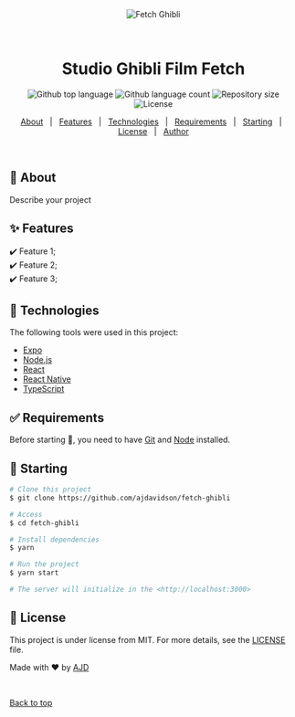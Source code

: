 <div align="center" id="top"> 
  <img src="./.github/app.gif" alt="Fetch Ghibli" />

  &#xa0;

  <!-- <a href="https://fetchghibli.netlify.app">Demo</a> -->
</div>

<h1 align="center">Studio Ghibli Film Fetch</h1>

<p align="center">
  <img alt="Github top language" src="https://img.shields.io/github/languages/top/ajdavidson/fetch-ghibli?color=56BEB8">

  <img alt="Github language count" src="https://img.shields.io/github/languages/count/ajdavidson/fetch-ghibli?color=56BEB8">

  <img alt="Repository size" src="https://img.shields.io/github/repo-size/ajdavidson/fetch-ghibli?color=56BEB8">

  <img alt="License" src="https://img.shields.io/github/license/ajdavidson/fetch-ghibli?color=56BEB8">

  <!-- <img alt="Github issues" src="https://img.shields.io/github/issues/ajdavidson/fetch-ghibli?color=56BEB8" /> -->

  <!-- <img alt="Github forks" src="https://img.shields.io/github/forks/ajdavidson/fetch-ghibli?color=56BEB8" /> -->

  <!-- <img alt="Github stars" src="https://img.shields.io/github/stars/ajdavidson/fetch-ghibli?color=56BEB8" /> -->
</p>

<!-- Status -->

<!-- <h4 align="center"> 
	🚧  Fetch Ghibli 🚀 Under construction...  🚧
</h4> 

<hr> -->

<p align="center">
  <a href="#dart-about">About</a> &#xa0; | &#xa0; 
  <a href="#sparkles-features">Features</a> &#xa0; | &#xa0;
  <a href="#rocket-technologies">Technologies</a> &#xa0; | &#xa0;
  <a href="#white_check_mark-requirements">Requirements</a> &#xa0; | &#xa0;
  <a href="#checkered_flag-starting">Starting</a> &#xa0; | &#xa0;
  <a href="#memo-license">License</a> &#xa0; | &#xa0;
  <a href="https://github.com/ajdavidson" target="_blank">Author</a>
</p>

<br>

## :dart: About ##

Describe your project

## :sparkles: Features ##

:heavy_check_mark: Feature 1;\
:heavy_check_mark: Feature 2;\
:heavy_check_mark: Feature 3;

## :rocket: Technologies ##

The following tools were used in this project:

- [Expo](https://expo.io/)
- [Node.js](https://nodejs.org/en/)
- [React](https://pt-br.reactjs.org/)
- [React Native](https://reactnative.dev/)
- [TypeScript](https://www.typescriptlang.org/)

## :white_check_mark: Requirements ##

Before starting :checkered_flag:, you need to have [Git](https://git-scm.com) and [Node](https://nodejs.org/en/) installed.

## :checkered_flag: Starting ##

```bash
# Clone this project
$ git clone https://github.com/ajdavidson/fetch-ghibli

# Access
$ cd fetch-ghibli

# Install dependencies
$ yarn

# Run the project
$ yarn start

# The server will initialize in the <http://localhost:3000>
```

## :memo: License ##

This project is under license from MIT. For more details, see the [LICENSE](LICENSE.md) file.


Made with :heart: by <a href="https://github.com/ajdavidson" target="_blank">AJD</a>

&#xa0;

<a href="#top">Back to top</a>
